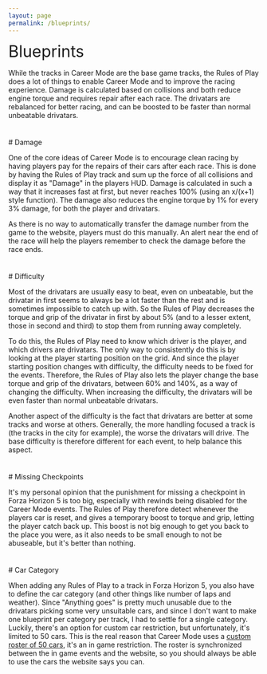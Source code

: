 ```yaml
---
layout: page
permalink: /blueprints/
---
```



<font size="6">Blueprints</font>
<div style="margin-top: 15px"></div>

While the tracks in Career Mode are the base game tracks, the Rules of Play does a lot of things to enable Career Mode and to improve the racing experience.
Damage is calculated based on collisions and both reduce engine torque and requires repair after each race.
The drivatars are rebalanced for better racing, and can be boosted to be faster than normal unbeatable drivatars.


<div style="margin-top: 37px"></div>
# Damage

One of the core ideas of Career Mode is to encourage clean racing by having players pay for the repairs of their cars after each race.
This is done by having the Rules of Play track and sum up the force of all collisions and display it as "Damage" in the players HUD.
Damage is calculated in such a way that it increases fast at first, but never reaches 100% (using an x/(x+1) style function).
The damage also reduces the engine torque by 1% for every 3% damage, for both the player and drivatars.

As there is no way to automatically transfer the damage number from the game to the website, players must do this manually.
An alert near the end of the race will help the players remember to check the damage before the race ends.


<div style="margin-top: 37px"></div>
# Difficulty

Most of the drivatars are usually easy to beat, even on unbeatable, but the drivatar in first seems to always be a lot faster than the rest and is sometimes impossible to catch up with.
So the Rules of Play decreases the torque and grip of the drivatar in first by about 5% (and to a lesser extent, those in second and third) to stop them from running away completely.

To do this, the Rules of Play need to know which driver is the player, and which drivers are drivatars.
The only way to consistently do this is by looking at the player starting position on the grid.
And since the player starting position changes with difficulty, the difficulty needs to be fixed for the events.
Therefore, the Rules of Play also lets the player change the base torque and grip of the drivatars, between 60% and 140%, as a way of changing the difficulty.
When increasing the difficulty, the drivatars will be even faster than normal unbeatable drivatars.

Another aspect of the difficulty is the fact that drivatars are better at some tracks and worse at others.
Generally, the more handling focused a track is (the tracks in the city for example), the worse the drivatars will drive.
The base difficulty is therefore different for each event, to help balance this aspect.


<div style="margin-top: 37px"></div>
# Missing Checkpoints

It's my personal opinion that the punishment for missing a checkpoint in Forza Horizon 5 is too big, especially with rewinds being disabled for the Career Mode events.
The Rules of Play therefore detect whenever the players car is reset, and gives a temporary boost to torque and grip, letting the player catch back up.
This boost is not big enough to get you back to the place you were, as it also needs to be small enough to not be abuseable, but it's better than nothing.


<div style="margin-top: 37px"></div>
# Car Category

When adding any Rules of Play to a track in Forza Horizon 5, you also have to define the car category (and other things like number of laps and weather).
Since "Anything goes" is pretty much unusable due to the drivatars picking some very unsuitable cars, and since I don't want to make one blueprint per category per track, I had to settle for a single category.
Luckily, there's an option for custom car restriction, but unfortunately, it's limited to 50 cars.
This is the real reason that Career Mode uses a [custom roster of 50 cars](/roster), it's an in game restriction.
The roster is synchronized between the in game events and the website, so you should always be able to use the cars the website says you can.
